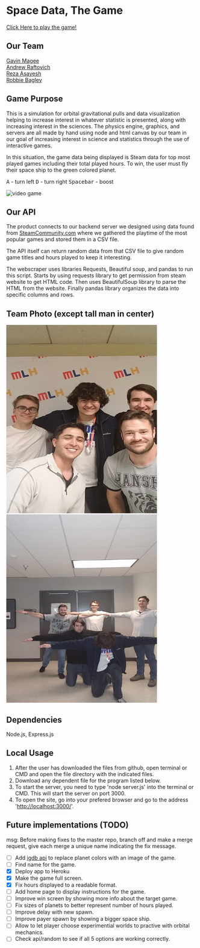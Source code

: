 <!--# Orbital Mechanics Simulation with Data Visualization-->
# Space Data, The Game

[Click Here to play the game!](https://hackaz2020-space-game.herokuapp.com/)

## Our Team

[Gavin Magee](https://github.com/GavinTMagee)<br/>
[Andrew Raftovich](https://github.com/Kalatco)<br/>
[Reza Asayesh](https://github.com/rasayesh)<br/>
[Robbie Bagley](https://github.com/kansairob)<br/>

## Game Purpose

This is a simulation for orbital gravitational pulls and data visualization helping to increase interest in whatever statistic is presented, along with increasing interest in the sciences.  The physics engine, graphics, and servers are all made by hand using node and html canvas by our team in our goal of increasing interest in science and statistics through the use of interactive games.

In this situation, the game data being displayed is Steam data for top most played games including their total played hours. To win, the user must fly their space ship to the green colored planet.

<kbd>A</kbd> - turn left
<kbd>D</kbd> - turn right
<kbd>Spacebar</kbd> - boost

![video game](https://github.com/Kalatco/HackAZ-2020/blob/master/gamePlay.png)

## Our API

The product connects to our backend server we designed using data found from [SteamCommunity.com](https://steamcommunity.com/) where we gathered the playtime of the most popular games and stored them in a CSV file.

The API itself can return random data from that CSV file to give random game titles and hours played to keep it interesting.

The webscraper uses libraries Requests, Beautiful soup, and pandas to run this script. Starts by using requests library to get permission from steam website to get HTML code. Then uses BeautifulSoup library to parse the HTML from the website. Finally pandas library organizes the data into specific columns and rows.

## Team Photo (except tall man in center)

<p float="left">
<img src="https://github.com/Kalatco/HackAZ-2020/blob/master/team1.jpg" width="400" height="500">
<img src="https://github.com/Kalatco/HackAZ-2020/blob/master/team2.jpg" width="400" height="500">
</p>

## Dependencies

Node.js, Express.js

## Local Usage

1. After the user has downloaded the files from github, open terminal or CMD and open the file directory with the indicated files.
2. Download any dependent file for the program listed below.
3. To start the server, you need to type 'node server.js' into the terminal or CMD.  This will start the server on port 3000.
4. To open the site, go into your prefered browser and go to the address '[http://localhost:3000/](http://localhost:3000/)'.

## Future implementations (TODO)
msg: Before making fixes to the master repo, branch off and make a merge request, give each merge a unique name indicating the fix message.

- [ ] Add [igdb api](https://www.igdb.com/discover) to replace planet colors with an image of the game.
- [ ] Find name for the game.
- [x] Deploy app to Heroku
- [x] Make the game full screen.
- [x] Fix hours displayed to a readable format.
- [ ] Add home page to display instructions for the game.
- [ ] Improve win screen by showing more info about the target game.
- [ ] Fix sizes of planets to better represent number of hours played.
- [ ] Improve delay with new spawn.
- [ ] Improve payer spawn by showing a bigger space ship.
- [ ] Allow to let player choose experimential worlds to practive with orbital mechanics.
- [ ] Check api/random to see if all 5 options are working correctly.

